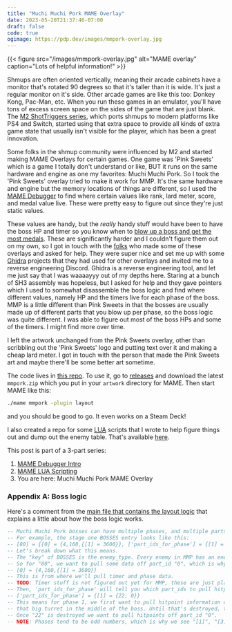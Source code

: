 ```yaml
---
title: "Muchi Muchi Pork MAME Overlay"
date: 2023-05-20T21:37:46-07:00
draft: false
code: true
ogimage: https://pdp.dev/images/mmpork-overlay.jpg
---
```


{{< figure src="/images/mmpork-overlay.jpg" alt="MAME overlay" caption="Lots of helpful information!" >}}

Shmups are often oriented vertically, meaning their arcade cabinets have a monitor that's rotated 90 degrees so that it's taller than it is wide. It's just a regular monitor on it's side. Other arcade games are like this too: Donkey Kong, Pac-Man, etc. When you run these games in an emulator, you'll have tons of excess screen space on the sides of the game that are just blank. The [M2 ShotTriggers series](http://m2stg.com/en/), which ports shmups to modern platforms like PS4 and Switch, started using that extra space to provide all kinds of extra game state that usually isn't visible for the player, which has been a great innovation. 

Some folks in the shmup community were influenced by M2 and started making MAME Overlays for certain games. One game was 'Pink Sweets' which is a game I totally don't understand or like, BUT it runs on the same hardware and engine as one my favorites: Muchi Muchi Pork. So I took the 'Pink Sweets' overlay tried to make it work for MMP. It's the same hardware and engine but the memory locations of things are different, so I used the [MAME Debugger](/posts/mame-debugger-intro/) to find where certain values like rank, lard meter, score, and medal value live. These were pretty easy to figure out since they're just static values.

These values are handy, but the *really* handy stuff would have been to have the boss HP and timer so you know when to [blow up a boss and get the most medals](/posts/gold-pork/). These are significantly harder and I couldn't figure them out on my own, so I got in touch with the [folks](https://twitter.com/ReOlifante) who made some of these overlays and asked for help. They were super nice and set me up with some [Ghidra](https://ghidra-sre.org) projects that they had used for other overlays and invited me to a reverse engineering Discord. Ghidra is a reverse engineering tool, and let me just say that I was waaaayyy out of my depths here. Staring at a bunch of SH3 assembly was hopeless, but I asked for help and they gave pointers which I used to somewhat disassemble the boss logic and find where different values, namely HP and the timers live for each phase of the boss. MMP is a little different than Pink Sweets in that the bosses are usually made up of different parts that you blow up per phase, so the boss logic was quite different. I was able to figure out most of the boss HPs and some of the timers. I might find more over time.

I left the artwork unchanged from the Pink Sweets overlay, other than scribbling out the 'Pink Sweets' logo and putting text over it and making a cheap lard meter. I got in touch with the person that made the Pink Sweets art and maybe there'll be some better art sometime. 

The code lives in [this repo](https://github.com/wnka/muchi-muchi-pork-mame-overlay). To use it, go to [releases](https://github.com/wnka/muchi-muchi-pork-mame-overlay/releases) and download the latest `mmpork.zip` which you put in your `artwork` directory for MAME. Then start MAME like this:

``` sh
./mame mmpork -plugin layout
```

and you should be good to go. It even works on a Steam Deck!

I also created a repo for some [LUA](/posts/mame-lua/) scripts that I wrote to help figure things out and dump out the enemy table. That's available [here](https://github.com/wnka/mame-lua-scripts).

This post is part of a 3-part series:
1. [MAME Debugger Intro](/posts/mame-debugger-intro)
1. [MAME LUA Scripting](/posts/mame-lua)
1. You are here: Muchi Muchi Pork MAME Overlay


### Appendix A: Boss logic

Here's a comment from the [main file that contains the layout logic](https://github.com/wnka/muchi-muchi-pork-mame-overlay/blob/main/default.lay) that explains a little about how the boss logic works.

``` lua 
-- Muchi Muchi Pork bosses can have multiple phases, and multiple parts that you have to destroy per phase.
-- For example, the stage one BOSSES entry looks like this:
-- [80] = {[0] = {4,160,{[1] = 3600}}, ['part_ids_for_phase'] = {[1] = {22, 0}} },
-- Let's break down what this means.
-- The "key" of BOSSES is the enemy_type. Every enemy in MMP has an enemy_type, which for the stage one boss is "80"
-- So for "80", we want to pull some data off part_id "0", which is why we've got this record:
-- [0] = {4,160,{[1] = 3600}}
-- This is from where we'll pull timer and phase data.
-- TODO: Timer stuff is not figured out yet for MMP, these are just placeholders from Pink Sweets.
-- Then, 'part_ids_for_phase' will tell you which part_ids to pull hitpoint information from:
-- ['part_ids_for_phase'] = {[1] = {22, 0}}
-- This means for phase 1, we first want to pull hitpoint information off part_id "22", which is
-- that big turret in the middle of the boss. Until that's destroyed, the main part can't take damage.
-- Once "22" is destroyed we want to pull hitpoints off part_id "0".
-- NOTE: Phases tend to be odd numbers, which is why we see "[1]", "[3]", and "[5]" in 'part_ids_for_phase'.
```
